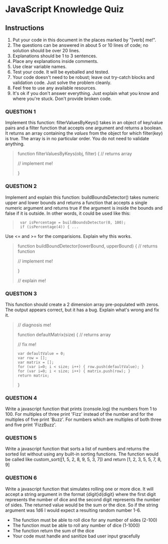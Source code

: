 # JavaScript Knowledge Quiz

## Instructions

1. Put your code in this document in the places marked by "[verb] me!".
2. The questions can be answered in about 5 or 10 lines of code; no solution should be over 20 lines.
3. Explanations should be 1 to 3 sentences.
4. Place any explanations inside comments.
5. Use clear variable names.
6. Test your code.  It will be eyeballed and tested.
7. Your code doesn't need to be robust; leave out try-catch blocks and validation code.  Just solve the problem cleanly.
8. Feel free to use any available resources.
9. It's ok if you don't answer everything.  Just explain what you know and where you're stuck.  Don't provide broken code.

### QUESTION 1

Implement this function: filterValuesByKeys() takes in an object of key/value pairs and a filter function that accepts one argument and returns a boolean. It returns an array containing the *values* from the object for which filter(*key*) is true.  The array is in no particular order. You do not need to validate anything.

> function filterValuesByKeys(obj, filter) {  // returns array
>
> // implement me!
>
> }

### QUESTION 2

Implement and explain this function: buildBoundsDetector() takes numeric upper and lower bounds and returns a function that accepts a single numeric argument and returns true if the argument is inside the bounds and false if it is outside.  In other words, it could be used like this:
>      var isPercentage = buildBoundsDetector(0, 100);
>      if (isPercentage(4)) { ...
>
Use <= and >= for the comparisions. Explain why this works.

> function buildBoundDetector(lowerBound, upperBound) {  // returns function
>
> // implement me!
>
> }
>
> // explain me!

### QUESTION 3

This function should create a 2 dimension array pre-populated with zeros.  The output appears correct, but it has a bug. Explain what's wrong and fix it.

> // diagnosis me!
>
> function defaultMatrix(size) { // returns array
>
>// fix me!
>
>     var defaultValue = 0;
>     var row = [];
>     var matrix = [];
>     for (var i=0; i < size; i++) { row.push(defaultValue); }
>     for (var i=0; i < size; i++) { matrix.push(row); }
>     return matrix;
> }

### QUESTION 4

Write a javascript function that prints (console.log) the numbers from 1 to 100. For multiples of three print 'Fizz' instead of the number and for the multiples of five print 'Buzz'. For numbers which are multiples of both three and five print 'FizzBuzz'.

### QUESTION 5

Write a javascript function that sorts a list of numbers and returns the sorted
list without using any built-in sorting functions. The function would be called like
custom_sort([1, 5, 2, 8, 9, 5, 3, 7]) and return [1, 2, 3, 5, 5, 7, 8, 9]

### QUESTION 6

Write a javascript function that simulates rolling one or more dice. It will accept
a string argument in the format {digit}d{digit} where the first digit represents
the number of dice and the second digit represents the number of sides. The returned
value would be the sum or the dice. So if the string argument was 1d6 I would expect
a resulting random number 1-6.

* The function must be able to roll dice for any number of sides (2-100)
* The function must be able to roll any number of dice (1-1000)
* The function return the sum of the dice
* Your code must handle and sanitize bad user input gracefully
